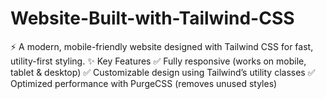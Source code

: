# Website-Built-with-Tailwind-CSS
⚡ A modern, mobile-friendly website designed with Tailwind CSS for fast, utility-first styling.  ✨ Key Features ✅ Fully responsive (works on mobile, tablet &amp; desktop) ✅ Customizable design using Tailwind’s utility classes ✅ Optimized performance with PurgeCSS (removes unused styles)
